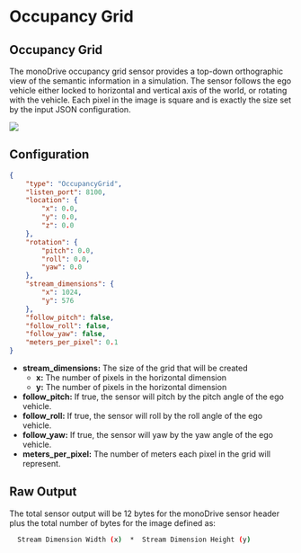 # Occupancy Grid

## Occupancy Grid

The monoDrive occupancy grid sensor provides a top-down orthographic view
of the semantic information in a simulation. The sensor follows the ego vehicle either locked to horizontal and vertical axis of the world, or rotating with 
the vehicle. Each pixel in the image is square and is exactly the size set
by the input JSON configuration. 

<div class="img_container">
    <img class='lg_img' src="../img/occupancy_grid.png"/>
</div>


## Configuration

``` json
{
	"type": "OccupancyGrid",
	"listen_port": 8100,
	"location": {
		"x": 0.0,
		"y": 0.0,
		"z": 0.0
	},
	"rotation": {
		"pitch": 0.0,
		"roll": 0.0,
		"yaw": 0.0
	},
	"stream_dimensions": {
		"x": 1024,
		"y": 576
	},
	"follow_pitch": false,
	"follow_roll": false,
	"follow_yaw": false,
	"meters_per_pixel": 0.1
}
```

- **stream_dimensions:** The size of the grid that will be created
    - **x:** The number of pixels in the horizontal dimension
    - **y:** The number of pixels in the horizontal dimension
- **follow_pitch:** If true, the sensor will pitch by the pitch angle of the ego vehicle.
- **follow_roll:** If true, the sensor will roll by the roll angle of the ego vehicle.
- **follow_yaw:** If true, the sensor will yaw by the yaw angle of the ego vehicle.
- **meters_per_pixel:** The number of meters each pixel in the grid will represent.

## Raw Output

The total sensor output will be 12 bytes for the monoDrive sensor header plus the total number of bytes for the image defined as:

```bash
  Stream Dimension Width (x)  *  Stream Dimension Height (y)
```